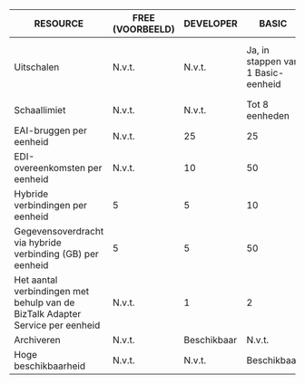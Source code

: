 | RESOURCE | FREE (VOORBEELD) | DEVELOPER | BASIC | STANDARD | PREMIUM |
| --- | --- | --- | --- | --- | --- |
| Uitschalen |N.v.t. |N.v.t. |Ja, in stappen van 1 Basic-eenheid |Ja, in stappen van 1 Standaard-eenheid |Ja, in stappen van 1 Premium-eenheid |
| Schaallimiet |N.v.t. |N.v.t. |Tot 8 eenheden |Tot 8 eenheden |Tot 8 eenheden |
| EAI-bruggen per eenheid |N.v.t. |25 |25 |125 |500 |
| EDI-overeenkomsten per eenheid |N.v.t. |10 |50 |250 |1000 |
| Hybride verbindingen per eenheid |5 |5 |10 |50 |100 |
| Gegevensoverdracht via hybride verbinding (GB) per eenheid |5 |5 |50 |250 |500 |
| Het aantal verbindingen met behulp van de BizTalk Adapter Service per eenheid |N.v.t. |1 |2 |5 |25 |
| Archiveren |N.v.t. |Beschikbaar |N.v.t. |N.v.t. |Beschikbaar |
| Hoge beschikbaarheid |N.v.t. |N.v.t. |Beschikbaar |Beschikbaar |Beschikbaar |

